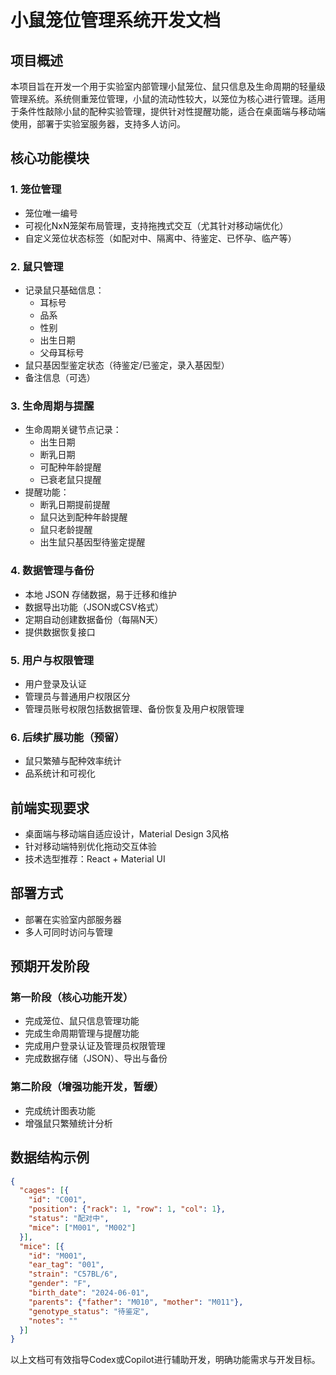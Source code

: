# 小鼠笼位管理系统开发文档

## 项目概述

本项目旨在开发一个用于实验室内部管理小鼠笼位、鼠只信息及生命周期的轻量级管理系统。系统侧重笼位管理，小鼠的流动性较大，以笼位为核心进行管理。适用于条件性敲除小鼠的配种实验管理，提供针对性提醒功能，适合在桌面端与移动端使用，部署于实验室服务器，支持多人访问。

## 核心功能模块

### 1. 笼位管理

* 笼位唯一编号
* 可视化NxN笼架布局管理，支持拖拽式交互（尤其针对移动端优化）
* 自定义笼位状态标签（如配对中、隔离中、待鉴定、已怀孕、临产等）

### 2. 鼠只管理

* 记录鼠只基础信息：
  * 耳标号
  * 品系
  * 性别
  * 出生日期
  * 父母耳标号
* 鼠只基因型鉴定状态（待鉴定/已鉴定，录入基因型）
* 备注信息（可选）

### 3. 生命周期与提醒

* 生命周期关键节点记录：
  * 出生日期
  * 断乳日期
  * 可配种年龄提醒
  * 已衰老鼠只提醒
* 提醒功能：
  * 断乳日期提前提醒
  * 鼠只达到配种年龄提醒
  * 鼠只老龄提醒
  * 出生鼠只基因型待鉴定提醒

### 4. 数据管理与备份

* 本地 JSON 存储数据，易于迁移和维护
* 数据导出功能（JSON或CSV格式）
* 定期自动创建数据备份（每隔N天）
* 提供数据恢复接口

### 5. 用户与权限管理

* 用户登录及认证
* 管理员与普通用户权限区分
* 管理员账号权限包括数据管理、备份恢复及用户权限管理

### 6. 后续扩展功能（预留）

* 鼠只繁殖与配种效率统计
* 品系统计和可视化

## 前端实现要求

* 桌面端与移动端自适应设计，Material Design 3风格
* 针对移动端特别优化拖动交互体验
* 技术选型推荐：React + Material UI

## 部署方式

* 部署在实验室内部服务器
* 多人可同时访问与管理

## 预期开发阶段

### 第一阶段（核心功能开发）

* 完成笼位、鼠只信息管理功能
* 完成生命周期管理与提醒功能
* 完成用户登录认证及管理员权限管理
* 完成数据存储（JSON）、导出与备份

### 第二阶段（增强功能开发，暂缓）

* 完成统计图表功能
* 增强鼠只繁殖统计分析

## 数据结构示例

```json
{
  "cages": [{
    "id": "C001",
    "position": {"rack": 1, "row": 1, "col": 1},
    "status": "配对中",
    "mice": ["M001", "M002"]
  }],
  "mice": [{
    "id": "M001",
    "ear_tag": "001",
    "strain": "C57BL/6",
    "gender": "F",
    "birth_date": "2024-06-01",
    "parents": {"father": "M010", "mother": "M011"},
    "genotype_status": "待鉴定",
    "notes": ""
  }]
}
```

以上文档可有效指导Codex或Copilot进行辅助开发，明确功能需求与开发目标。
